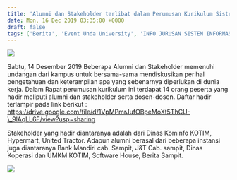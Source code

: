 ```yaml
---
title: 'Alumni dan Stakeholder terlibat dalam Perumusan Kurikulum Sistem Informasi'
date: Mon, 16 Dec 2019 03:35:00 +0000
draft: false
tags: ['Berita', 'Event Unda University', 'INFO JURUSAN SISTEM INFORMASI']
---
```


![](https://unda.ac.id/2/wp-content/uploads/2021/02/perumusankurikulum-1024x534.jpg)

Sabtu, 14 Desember 2019 Beberapa Alumni dan Stakeholder memenuhi undangan dari kampus untuk bersama-sama mendiskusikan perihal pengetahuan dan keterampilan apa yang sebenarnya diperlukan di dunia kerja. Dalam Rapat perumusan kurikulum ini terdapat 14 orang peserta yang hadir meliputi alumni dan stakeholder serta dosen-dosen. Daftar hadir terlampir pada link berikut : https://drive.google.com/file/d/1VpMPmrJufOBpeMoXt5ThCU-\_9lAqLL6F/view?usp=sharing

Stakeholder yang hadir diantaranya adalah dari Dinas Kominfo KOTIM, Hypermart, United Tractor. Adapun alumni berasal dari beberapa instansi juga diantaranya Bank Mandiri cab. Sampit, J&T Cab. sampit, Dinas Koperasi dan UMKM KOTIM, Software House, Berita Sampit.

![](https://unda.ac.id/2/wp-content/uploads/2021/02/IMG_9285-1024x683.jpg)